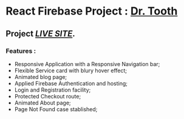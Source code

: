 # React Firebase Project : [**Dr. Tooth**](https://github.com/programming-hero-web-course-4/independent-service-provider-Muhammad-Nafis-Abdullah)

## Project [***LIVE SITE***](https://dr-tooth-nafis-abdullah.web.app/).

### **Features** :
* Responsive Application with a Responsive Navigation bar;
* Flexible Service card with blury hover effect;
* Animated blog page;
* Applied Firebase Authentication and hosting;
* Login and Registration facility;
* Protected Checkout route;
* Animated About page;
* Page Not Found case stablished;